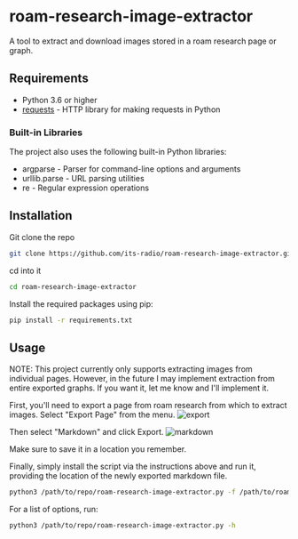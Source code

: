 # roam-research-image-extractor
A tool to extract and download images stored in a roam research page or graph.


## Requirements

- Python 3.6 or higher
- [requests](https://pypi.org/project/requests/) - HTTP library for making requests in Python

### Built-in Libraries
The project also uses the following built-in Python libraries:
- argparse - Parser for command-line options and arguments
- urllib.parse - URL parsing utilities
- re - Regular expression operations

## Installation

Git clone the repo

```bash
git clone https://github.com/its-radio/roam-research-image-extractor.git
```

cd into it

```bash
cd roam-research-image-extractor
```

Install the required packages using pip:

```bash
pip install -r requirements.txt
```

## Usage
NOTE: This project currently only supports extracting images from individual pages. However, in the future I may implement extraction from entire exported graphs. If you want it, let me know and I'll implement it.

First, you'll need to export a page from roam research from which to extract images. Select "Export Page" from the menu.
![export](https://github.com/user-attachments/assets/cdd3a9ba-1b85-4f55-acc2-42900eec0b16)

Then select "Markdown" and click Export.
![markdown](https://github.com/user-attachments/assets/fe1f08f9-fa08-4bb0-be52-a8f62f7fa8d2)

Make sure to save it in a location you remember.

Finally, simply install the script via the instructions above and run it, providing the location of the newly exported markdown file.

```bash
python3 /path/to/repo/roam-research-image-extractor.py -f /path/to/roam/page.md
```
For a list of options, run:

```bash
python3 /path/to/repo/roam-research-image-extractor.py -h
```

